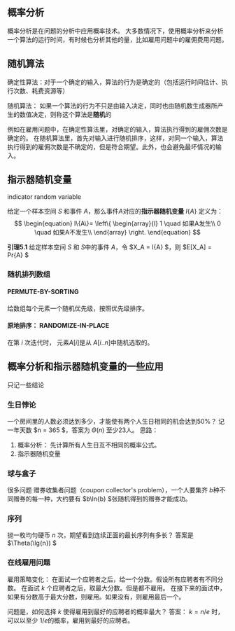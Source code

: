 ## 概率分析

概率分析是在问题的分析中应用概率技术。
大多数情况下，使用概率分析来分析一个算法的运行时间，有时候也分析其他的量，比如雇用问题中的雇佣费用问题。

## 随机算法
确定性算法：对于一个确定的输入，算法的行为是确定的（包括运行时间估计、执行次数、耗费资源等）

随机算法： 如果一个算法的行为不只是由输入决定，同时也由随机数生成器所产生的数值决定，则称这个算法是**随机**的

例如在雇用问题中，在确定性算法里，对确定的输入，算法执行得到的雇佣次数是确定的。
在随机算法里，首先对输入进行随机排序，这样，对同一个输入，算法执行得到的雇佣次数是不确定的，但是符合期望。此外，也会避免最坏情况的输入。


## 指示器随机变量
indicator random variable

给定一个样本空间 $S$ 和事件 $A$，那么事件$A$对应的**指示器随机变量** $I\{A\}$ 定义为：
$$
\begin{equation}
I\{A\}= \left\{
\begin{array}{l}
1 \quad 如果A发生\\
0 \quad 如果A不发生\\
\end{array} \right.
\end{equation}
$$

**引理5.1** 给定样本空间 $S$ 和 $S$中的事件 $A$，令 $X_A = I\{A\} $，则 $E[X_A] = Pr\{A\} $



### 随机排列数组

#### PERMUTE-BY-SORTING
给数组每个元素一个随机优先级，按照优先级排序。

#### 原地排序： RANDOMIZE-IN-PLACE
在第 $i$ 次迭代时， 元素$A[i]$是从 $A[i..n]$中随机选取的。



## 概率分析和指示器随机变量的一些应用
只记一些结论

### 生日悖论
一个房间里的人数必须达到多少，才能使有两个人生日相同的机会达到50%？
记 一年天数 $n = 365 $，答案为 $\Theta(n)$
至少23人。
思路：
1. 概率分析： 先计算所有人生日互不相同的概率公式。
2. 指示器随机变量

### 球与盒子
很多问题
赠券收集者问题（coupon collector's problem），一个人要集齐 $b$种不同赠券的每一种，大约要有 $b\ln{b} $张随机得到的赠券才能成功。

### 序列
抛一枚均匀硬币 $n$ 次，期望看到连续正面的最长序列有多长？
答案是 $\Theta(\lg{n}) $

### 在线雇用问题
雇用策略变化：
在面试一个应聘者之后，给一个分数。假设所有应聘者有不同分数。
在面试 $k$ 个应聘者之后，取最大分数。但是都不雇用。
在接下来的面试中，如果有分数高于最大分数，则雇用。如果没有，则雇用最后一个。

问题是，如何选择 $k$ 使得雇用到最好的应聘者的概率最大？
答案： $k = n/e$ 时， 可以以至少 $1/e$的概率，雇用到最好的应聘者。
